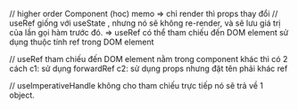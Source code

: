 // higher order Component (hoc)
memo => chỉ render thì props thay đổi
// useRef giống với useState , nhưng nó sẽ không re-render, và sẽ lưu giá trị của lần gọi hàm trước đó.
=> useRef có thể tham chiếu đến DOM element sử dụng thuộc tính ref trong DOM element

// useRef tham chiếu đến DOM element nằm trong component khác thì có 2 cách
c1: sử dụng forwardRef
c2: sử dụng props nhưng đặt tên phải khác ref

// useImperativeHandle không cho tham chiếu trực tiếp nó sẽ trả về 1 object.
